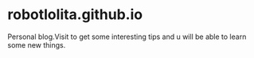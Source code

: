 robotlolita.github.io
=====================

Personal blog.Visit to get some interesting tips and u will be able to learn some new things.
